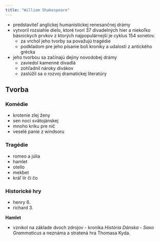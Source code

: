 ```yaml
---
title: "William Shakespeare"
---
```



 - predstaviteľ anglickej humanistickej renesančnej drámy
 - vytvoril rozsiahle dielo, ktoré tvorí 37 divadelných hier a niekoľko básnickych prvkov z ktorých najpopulárnejší je cyklus 154 sonetov.
   - za vrchol jeho tvorby sa považujú tragédie
   - podkladom pre jeho písanie boli kroniky a udalosti z antického grécka
 - jeho tvorbou sa začínajú dejiny novodobej drámy
   - zaviedol kamenné divadlá
   - zohľadnil nároky divákov
   - zaslúžil sa o rozvoj dramatickej literatúry

## Tvorba

### Komédie

 - krotenie zlej ženy
 - sen noci svätojánskej
 - mnoho kriku pre nič
 - veselé panie z windsoru

### Tragédie

 - romeo a júlia
 - hamlet
 - otello
 - mekbet
 - kráľ lír či čo

### Historické hry

 - henry 6.
 - richard 3.

**Hamlet**
 - vznikol na základe dvoch zdrojov - kronika *História Dánska - Saxo Grammaticus* a neznáma a stratená hra Thomasa Kyda.